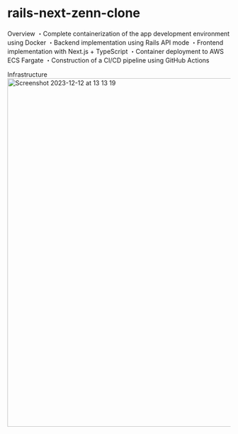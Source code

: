 # rails-next-zenn-clone

Overview
・Complete containerization of the app development environment using Docker
・Backend implementation using Rails API mode
・Frontend implementation with Next.js + TypeScript
・Container deployment to AWS ECS Fargate
・Construction of a CI/CD pipeline using GitHub Actions

Infrastructure
<img width="785" alt="Screenshot 2023-12-12 at 13 13 19" src="https://github.com/itaruby-on-rails/rails-next-zenn-clone/assets/75304661/4bbef60a-9a39-4ddb-bdbb-126c82061113">
